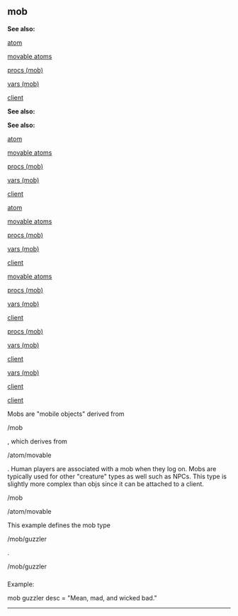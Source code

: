 

 mob
-----




**See also:** 


[atom](#/atom) 

[movable atoms](#/atom/movable) 

[procs (mob)](#/mob/proc) 

[vars (mob)](#/mob/var) 

[client](#/client) 







**See also:** 

**See also:**

[atom](#/atom) 

[movable atoms](#/atom/movable) 

[procs (mob)](#/mob/proc) 

[vars (mob)](#/mob/var) 

[client](#/client) 





[atom](#/atom)

[movable atoms](#/atom/movable) 

[procs (mob)](#/mob/proc) 

[vars (mob)](#/mob/var) 

[client](#/client) 




[movable atoms](#/atom/movable)

[procs (mob)](#/mob/proc) 

[vars (mob)](#/mob/var) 

[client](#/client) 



[procs (mob)](#/mob/proc)

[vars (mob)](#/mob/var) 

[client](#/client) 


[vars (mob)](#/mob/var)

[client](#/client) 

[client](#/client)

 Mobs are "mobile objects" derived from
 
 /mob
 
 , which derives from
 
 /atom/movable
 
 . Human players are associated with a mob when they log
on. Mobs are typically used for other "creature" types as well such as NPCs.
This type is slightly more complex than objs since it can be attached to a
client.




 /mob


 /atom/movable


 This example defines the mob type
 
 /mob/guzzler
 
 .




 /mob/guzzler

### 
 Example:



 mob
 guzzler
 desc = "Mean, mad, and wicked bad."



---


